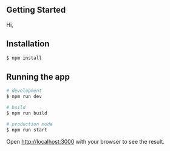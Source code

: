 ## Getting Started
Hi,

## Installation

```bash
$ npm install
```

## Running the app

```bash
# development
$ npm run dev

# build
$ npm run build

# production mode
$ npm run start
```


Open [http://localhost:3000](http://localhost:3000) with your browser to see the result.